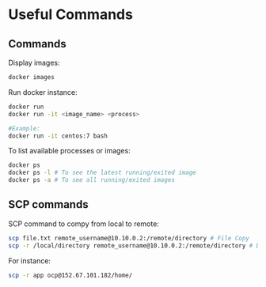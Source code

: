
# Useful Commands

## Commands

Display images:

```bash
docker images
```

Run docker instance:

```bash
docker run
docker run -it <image_name> <process>

#Example:
docker run -it centos:7 bash
```

To list available processes or images:

```bash
docker ps
docker ps -l # To see the latest running/exited image
docker ps -a # To see all running/exited images
```

## SCP commands

SCP command to compy from local to remote:

```bash
scp file.txt remote_username@10.10.0.2:/remote/directory # File Copy
scp -r /local/directory remote_username@10.10.0.2:/remote/directory # Directory Copy
```

For instance:

```bash
scp -r app ocp@152.67.101.182/home/
```
